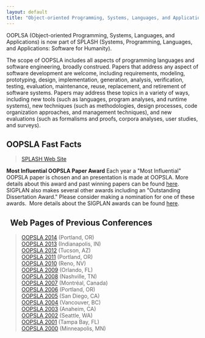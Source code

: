 ```yaml
---
layout: default
title: "Object-oriented Programming, Systems, Languages, and Applications (OOPSLA)"
---
```

OOPLSA (Object-oriented Programming, Systems, Languages, and
Applications) is now part of SPLASH (Systems, Programming,
Languages, and Applications: Software for Humanity). 

The scope of OOPSLA includes all aspects of programming languages and software engineering, broadly construed.
Papers that address any aspect of software development are welcome, including requirements, modeling, prototyping, design, implementation, generation, analysis, verification, testing, evaluation, maintenance, reuse, replacement, and retirement of software systems. Papers may address these topics in a variety of ways, including new tools (such as languages, program analyses, and runtime systems), new techniques (such as methodologies, design processes, code organization approaches, and management techniques), and new evaluations (such as formalisms and proofs, corpora analyses, user studies, and surveys).


OOPSLA Fast Facts
-----------------


> [SPLASH Web Site](http://splashcon.org/)  

**Most Influential OOPSLA Paper Award**
Each year a "Most Influential" OOPSLA paper is chosen and an
presentation is made at OOPSLA. More details about this award and
past winning papers can be found [here](http://sigplan.org/Conferences/OOPSLA/). SIGPLAN
also makes several other awards including an "Outstanding
Dissertation Award." Please consider making a nomination for one of
these awards.&#160; More details about the SIGPLAN awards can be found
[here](http://sigplan.org/Conferences/Main/).

&#160;
Web Pages of Previous Conferences
---------------------------------

> [OOPSLA 2014](http://2014.splashcon.org/)  (Portland, OR)  
> [OOPSLA 2013](http://splashcon.org/2013/)  (Indianapolis, IN)  
> [OOPSLA 2012](http://splashcon.org/2012/)  (Tucson, AZ)  
> [OOPSLA 2011](http://splashcon.org/2011/)  (Portland, OR)  
> [OOPSLA 2010](http://splashcon.org/2010/) (Reno, NV)  
> [OOPSLA 2009](http://www.oopsla.org/oopsla2009/) (Orlando, FL)  
> [OOPSLA 2008](http://www.oopsla.org/oopsla2008/) (Nashville, TN)  
> [OOPSLA 2007](http://www.oopsla.org/oopsla2007/) (Montr&#233;al, Canada)  
> [OOPSLA 2006](http://www.oopsla.org/2006/) (Portland, OR)  
> [OOPSLA 2005](http://www.oopsla.org/2005/) (San Diego, CA)  
> [OOPSLA 2004](http://www.oopsla.org/2004/) (Vancouver, BC)  
> [OOPSLA 2003](http://www.oopsla.org/oopsla2003/files/) (Anaheim, CA)  
> [OOPSLA 2002](http://oopsla.acm.org/oopsla2002/) (Seattle, WA)  
> [OOPSLA 2001](http://oopsla.acm.org/oopsla2001/) (Tampa Bay, FL)  
> [OOPSLA 2000](http://oopsla.acm.org/oopsla2k/) (Minneapolis, MN)   
